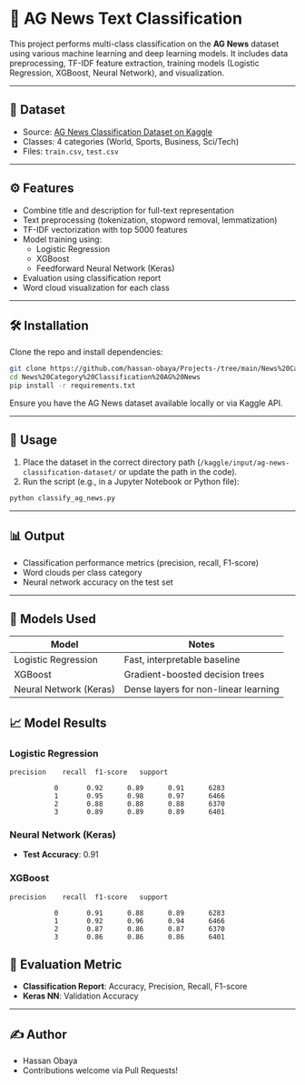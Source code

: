 # 📰 AG News Text Classification

This project performs multi-class classification on the **AG News** dataset using various machine learning and deep learning models. It includes data preprocessing, TF-IDF feature extraction, training models (Logistic Regression, XGBoost, Neural Network), and visualization.

---

## 📂 Dataset

- Source: [AG News Classification Dataset on Kaggle](https://www.kaggle.com/datasets/amananandrai/ag-news-classification-dataset)
- Classes: 4 categories (World, Sports, Business, Sci/Tech)
- Files: `train.csv`, `test.csv`

---

## ⚙️ Features

- Combine title and description for full-text representation
- Text preprocessing (tokenization, stopword removal, lemmatization)
- TF-IDF vectorization with top 5000 features
- Model training using:
  - Logistic Regression
  - XGBoost
  - Feedforward Neural Network (Keras)
- Evaluation using classification report
- Word cloud visualization for each class

---

## 🛠 Installation

Clone the repo and install dependencies:

```bash
git clone https://github.com/hassan-obaya/Projects-/tree/main/News%20Category%20Classification%20AG%20News.git
cd News%20Category%20Classification%20AG%20News
pip install -r requirements.txt
````

Ensure you have the AG News dataset available locally or via Kaggle API.

---

## 🚀 Usage

1. Place the dataset in the correct directory path (`/kaggle/input/ag-news-classification-dataset/` or update the path in the code).
2. Run the script (e.g., in a Jupyter Notebook or Python file):

```bash
python classify_ag_news.py
```

---

## 📊 Output

* Classification performance metrics (precision, recall, F1-score)
* Word clouds per class category
* Neural network accuracy on the test set

---

## 🧠 Models Used

| Model                  | Notes                                |
| ---------------------- | ------------------------------------ |
| Logistic Regression    | Fast, interpretable baseline         |
| XGBoost                | Gradient-boosted decision trees      |
| Neural Network (Keras) | Dense layers for non-linear learning |

## 📈 Model Results

### Logistic Regression

```
precision    recall  f1-score   support

           0       0.92      0.89      0.91      6283
           1       0.95      0.98      0.97      6466
           2       0.88      0.88      0.88      6370
           3       0.89      0.89      0.89      6401
```

### Neural Network (Keras)

* **Test Accuracy**: 0.91

### XGBoost

```
precision    recall  f1-score   support

           0       0.91      0.88      0.89      6283
           1       0.92      0.96      0.94      6466
           2       0.87      0.86      0.87      6370
           3       0.86      0.86      0.86      6401

```


## 🧪 Evaluation Metric

* **Classification Report**: Accuracy, Precision, Recall, F1-score
* **Keras NN**: Validation Accuracy

---

## ✍️ Author

* Hassan Obaya
* Contributions welcome via Pull Requests!


